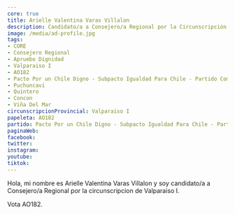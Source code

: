 ```yaml
---
core: true
title: Arielle Valentina Varas Villalon
description: Candidato/a a Consejero/a Regional por la Circunscripción de Valparaiso I
image: /media/ad-profile.jpg
tags:
- CORE
- Consejero Regional
- Apruebo Dignidad
- Valparaiso I
- AO182
- Pacto Por un Chile Digno - Subpacto Igualdad Para Chile - Partido Comunista De Chile
- Puchuncavi
- Quintero
- Concon
- Viña Del Mar
circunscripcionProvincial: Valparaiso I
papeleta: AO182
partido: Pacto Por un Chile Digno - Subpacto Igualdad Para Chile - Partido Comunista De Chile
paginaWeb:
facebook:
twitter:
instagram:
youtube:
tiktok:
---
```

Hola, mi nombre es Arielle Valentina Varas Villalon y soy candidato/a a Consejero/a Regional por la circunscripcion de Valparaiso I.

Vota AO182.